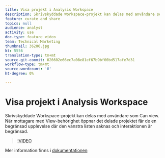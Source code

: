 ```yaml
---
title: Visa projekt i Analysis Workspace
description: Skrivskyddade Workspace-projekt kan delas med användare som Can view. När mottagare med View-behörighet öppnar det delade projektet får de en begränsad upplevelse där den vänstra listen saknas och interaktionen är begränsad.
feature: curate and share
topics: null
audience: analyst
activity: use
doc-type: feature video
team: Technical Marketing
thumbnail: 36206.jpg
kt: 5556
translation-type: tm+mt
source-git-commit: 026602e66ec7a08e81ef67b9bf00bd517afe7d31
workflow-type: tm+mt
source-wordcount: '0'
ht-degree: 0%

---
```



# Visa projekt i Analysis Workspace

Skrivskyddade Workspace-projekt kan delas med användare som Can view. När mottagare med View-behörighet öppnar det delade projektet får de en begränsad upplevelse där den vänstra listen saknas och interaktionen är begränsad.

>[!VIDEO](https://video.tv.adobe.com/v/36206/?quality=12&learn=on)

Mer information finns i [dokumentationen](https://docs.adobe.com/content/help/sv-SE/analytics/analyze/analysis-workspace/curate-share/view-only-projects.translate.html)
